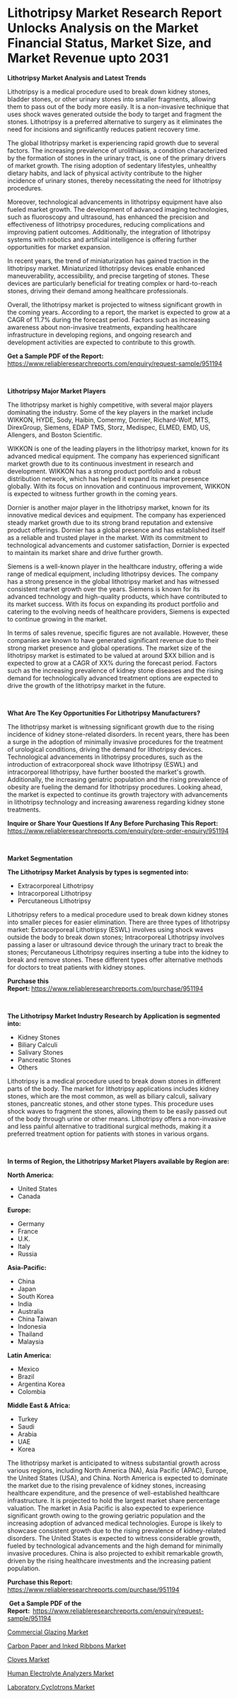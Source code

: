<p><h1>Lithotripsy Market Research Report Unlocks Analysis on the Market Financial Status, Market Size, and Market Revenue upto 2031</h1></p><p><strong>Lithotripsy Market Analysis and Latest Trends</strong></p>
<p><p>Lithotripsy is a medical procedure used to break down kidney stones, bladder stones, or other urinary stones into smaller fragments, allowing them to pass out of the body more easily. It is a non-invasive technique that uses shock waves generated outside the body to target and fragment the stones. Lithotripsy is a preferred alternative to surgery as it eliminates the need for incisions and significantly reduces patient recovery time.</p><p>The global lithotripsy market is experiencing rapid growth due to several factors. The increasing prevalence of urolithiasis, a condition characterized by the formation of stones in the urinary tract, is one of the primary drivers of market growth. The rising adoption of sedentary lifestyles, unhealthy dietary habits, and lack of physical activity contribute to the higher incidence of urinary stones, thereby necessitating the need for lithotripsy procedures.</p><p>Moreover, technological advancements in lithotripsy equipment have also fueled market growth. The development of advanced imaging technologies, such as fluoroscopy and ultrasound, has enhanced the precision and effectiveness of lithotripsy procedures, reducing complications and improving patient outcomes. Additionally, the integration of lithotripsy systems with robotics and artificial intelligence is offering further opportunities for market expansion.</p><p>In recent years, the trend of miniaturization has gained traction in the lithotripsy market. Miniaturized lithotripsy devices enable enhanced maneuverability, accessibility, and precise targeting of stones. These devices are particularly beneficial for treating complex or hard-to-reach stones, driving their demand among healthcare professionals.</p><p>Overall, the lithotripsy market is projected to witness significant growth in the coming years. According to a report, the market is expected to grow at a CAGR of 11.7% during the forecast period. Factors such as increasing awareness about non-invasive treatments, expanding healthcare infrastructure in developing regions, and ongoing research and development activities are expected to contribute to this growth.</p></p>
<p><strong>Get a Sample PDF of the Report:&nbsp;</strong> <a href="https://www.reliableresearchreports.com/enquiry/request-sample/951194">https://www.reliableresearchreports.com/enquiry/request-sample/951194</a></p>
<p>&nbsp;</p>
<p><strong>Lithotripsy Major Market Players</strong></p>
<p><p>The lithotripsy market is highly competitive, with several major players dominating the industry. Some of the key players in the market include WIKKON, HYDE, Sody, Haibin, Comermy, Dornier, Richard-Wolf, MTS, DirexGroup, Siemens, EDAP TMS, Storz, Medispec, ELMED, EMD, US, Allengers, and Boston Scientific.</p><p>WIKKON is one of the leading players in the lithotripsy market, known for its advanced medical equipment. The company has experienced significant market growth due to its continuous investment in research and development. WIKKON has a strong product portfolio and a robust distribution network, which has helped it expand its market presence globally. With its focus on innovation and continuous improvement, WIKKON is expected to witness further growth in the coming years.</p><p>Dornier is another major player in the lithotripsy market, known for its innovative medical devices and equipment. The company has experienced steady market growth due to its strong brand reputation and extensive product offerings. Dornier has a global presence and has established itself as a reliable and trusted player in the market. With its commitment to technological advancements and customer satisfaction, Dornier is expected to maintain its market share and drive further growth.</p><p>Siemens is a well-known player in the healthcare industry, offering a wide range of medical equipment, including lithotripsy devices. The company has a strong presence in the global lithotripsy market and has witnessed consistent market growth over the years. Siemens is known for its advanced technology and high-quality products, which have contributed to its market success. With its focus on expanding its product portfolio and catering to the evolving needs of healthcare providers, Siemens is expected to continue growing in the market.</p><p>In terms of sales revenue, specific figures are not available. However, these companies are known to have generated significant revenue due to their strong market presence and global operations. The market size of the lithotripsy market is estimated to be valued at around $XX billion and is expected to grow at a CAGR of XX% during the forecast period. Factors such as the increasing prevalence of kidney stone diseases and the rising demand for technologically advanced treatment options are expected to drive the growth of the lithotripsy market in the future.</p></p>
<p>&nbsp;</p>
<p><strong>What Are The Key Opportunities For Lithotripsy Manufacturers?</strong></p>
<p><p>The lithotripsy market is witnessing significant growth due to the rising incidence of kidney stone-related disorders. In recent years, there has been a surge in the adoption of minimally invasive procedures for the treatment of urological conditions, driving the demand for lithotripsy devices. Technological advancements in lithotripsy procedures, such as the introduction of extracorporeal shock wave lithotripsy (ESWL) and intracorporeal lithotripsy, have further boosted the market's growth. Additionally, the increasing geriatric population and the rising prevalence of obesity are fueling the demand for lithotripsy procedures. Looking ahead, the market is expected to continue its growth trajectory with advancements in lithotripsy technology and increasing awareness regarding kidney stone treatments.</p></p>
<p><strong>Inquire or Share Your Questions If Any Before Purchasing This Report:</strong> <a href="https://www.reliableresearchreports.com/enquiry/pre-order-enquiry/951194">https://www.reliableresearchreports.com/enquiry/pre-order-enquiry/951194</a></p>
<p>&nbsp;</p>
<p><strong>Market Segmentation</strong></p>
<p><strong>The Lithotripsy Market Analysis by types is segmented into:</strong></p>
<p><ul><li>Extracorporeal Lithotripsy</li><li>Intracorporeal Lithotripsy</li><li>Percutaneous Lithotripsy</li></ul></p>
<p><p>Lithotripsy refers to a medical procedure used to break down kidney stones into smaller pieces for easier elimination. There are three types of lithotripsy market: Extracorporeal Lithotripsy (ESWL) involves using shock waves outside the body to break down stones; Intracorporeal Lithotripsy involves passing a laser or ultrasound device through the urinary tract to break the stones; Percutaneous Lithotripsy requires inserting a tube into the kidney to break and remove stones. These different types offer alternative methods for doctors to treat patients with kidney stones.</p></p>
<p><strong>Purchase this Report:&nbsp;</strong><a href="https://www.reliableresearchreports.com/purchase/951194">https://www.reliableresearchreports.com/purchase/951194</a></p>
<p>&nbsp;</p>
<p><strong>The Lithotripsy Market Industry Research by Application is segmented into:</strong></p>
<p><ul><li>Kidney Stones</li><li>Biliary Calculi</li><li>Salivary Stones</li><li>Pancreatic Stones</li><li>Others</li></ul></p>
<p><p>Lithotripsy is a medical procedure used to break down stones in different parts of the body. The market for lithotripsy applications includes kidney stones, which are the most common, as well as biliary calculi, salivary stones, pancreatic stones, and other stone types. This procedure uses shock waves to fragment the stones, allowing them to be easily passed out of the body through urine or other means. Lithotripsy offers a non-invasive and less painful alternative to traditional surgical methods, making it a preferred treatment option for patients with stones in various organs.</p></p>
<p>&nbsp;</p>
<p><strong>In terms of Region, the Lithotripsy Market Players available by Region are:</strong></p>
<p>
    <p> <strong> North America: </strong>
        <ul>
            <li>United States</li>
            <li>Canada</li>
        </ul>
        </p> 
    <p> <strong> Europe: </strong>
        <ul>
            <li>Germany</li>
            <li>France</li>
            <li>U.K.</li>
            <li>Italy</li>
            <li>Russia</li>
        </ul>
        </p> 
    <p> <strong> Asia-Pacific: </strong>
        <ul>
            <li>China</li>
            <li>Japan</li>
            <li>South Korea</li>
            <li>India</li>
            <li>Australia</li>
            <li>China Taiwan</li>
            <li>Indonesia</li>
            <li>Thailand</li>
            <li>Malaysia</li>
        </ul>
        </p> 
    <p> <strong> Latin America: </strong>
        <ul>
            <li>Mexico</li>
            <li>Brazil</li>
            <li>Argentina Korea</li>
            <li>Colombia</li>
        </ul>
        </p> 
    <p> <strong> Middle East & Africa: </strong>
        <ul>
            <li>Turkey</li>
            <li>Saudi</li>
            <li>Arabia</li>
            <li>UAE</li>
            <li>Korea</li>
        </ul>
    </p>
    </p>
<p><p>The lithotripsy market is anticipated to witness substantial growth across various regions, including North America (NA), Asia Pacific (APAC), Europe, the United States (USA), and China. North America is expected to dominate the market due to the rising prevalence of kidney stones, increasing healthcare expenditure, and the presence of well-established healthcare infrastructure. It is projected to hold the largest market share percentage valuation. The market in Asia Pacific is also expected to experience significant growth owing to the growing geriatric population and the increasing adoption of advanced medical technologies. Europe is likely to showcase consistent growth due to the rising prevalence of kidney-related disorders. The United States is expected to witness considerable growth, fueled by technological advancements and the high demand for minimally invasive procedures. China is also projected to exhibit remarkable growth, driven by the rising healthcare investments and the increasing patient population.</p></p>
<p><strong>Purchase this Report: </strong><a href="https://www.reliableresearchreports.com/purchase/951194">https://www.reliableresearchreports.com/purchase/951194</a></p>
<p>&nbsp;<strong>Get a Sample PDF of the Report:&nbsp;&nbsp;</strong><a href="https://www.reliableresearchreports.com/enquiry/request-sample/951194">https://www.reliableresearchreports.com/enquiry/request-sample/951194</a></p>
<p><strong></strong></p>
<p><p><a href="https://medium.com/@zoerees777/commercial-glazing-market-analysis-and-sze-forecasted-for-period-from-2024-to-2031-a9f2c3327c1f">Commercial Glazing Market</a></p><p><a href="https://medium.com/@zoerees777/carbon-paper-and-inked-ribbons-market-size-reveals-the-best-marketing-channels-in-global-industry-b55bc64e0672">Carbon Paper and Inked Ribbons Market</a></p><p><a href="https://medium.com/@zoerees777/cloves-market-exploring-market-share-market-trends-and-future-growth-a39f4c801358">Cloves Market</a></p><p><a href="https://github.com/elizabethdagraca/Market-Research-Report-List-1/blob/main/human-electrolyte-analyzers-market.md">Human Electrolyte Analyzers Market</a></p><p><a href="https://github.com/khayangel/Market-Research-Report-List-1/blob/main/laboratory-cyclotrons-market.md">Laboratory Cyclotrons Market</a></p></p>